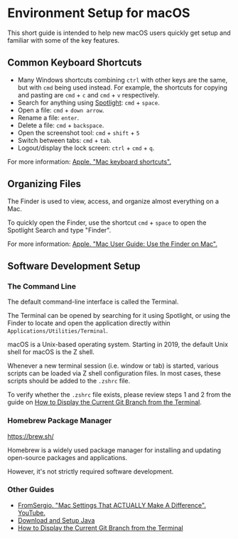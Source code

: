 # Environment Setup for macOS

This short guide is intended to help new macOS users quickly get setup and familiar with some of the key features.

## Common Keyboard Shortcuts

- Many Windows shortcuts combining `ctrl` with other keys are the same, but with `cmd` being used instead. For example, the shortcuts for copying and pasting are `cmd` + `c` and `cmd` + `v` respectively.
- Search for anything using [Spotlight](https://support.apple.com/en-ca/guide/mac-help/mchlp1008/mac): `cmd` + `space`.
- Open a file: `cmd` + `down arrow`.
- Rename a file: `enter`.
- Delete a file: `cmd` + `backspace`.
- Open the screenshot tool: `cmd` + `shift` + `5`
- Switch between tabs: `cmd` + `tab`.
- Logout/display the lock screen: `ctrl` + `cmd` + `q`.

For more information: [Apple. "Mac keyboard shortcuts".](https://support.apple.com/en-ca/102650)

## Organizing Files

The Finder is used to view, access, and organize almost everything on a Mac.

To quickly open the Finder, use the shortcut `cmd` + `space` to open the Spotlight Search and type "Finder".

For more information: [Apple. "Mac User Guide: Use the Finder on Mac".](https://support.apple.com/en-ca/guide/mac-help/mchlp2605/mac)

## Software Development Setup

### The Command Line

The default command-line interface is called the Terminal.

The Terminal can be opened by searching for it using Spotlight, or using the Finder to locate and open the application directly within `Applications/Utilities/Terminal`.

macOS is a Unix-based operating system. Starting in 2019, the default Unix shell for macOS is the Z shell.

Whenever a new terminal session (i.e. window or tab) is started, various scripts can be loaded via Z shell configuration files. In most cases, these scripts should be added to the `.zshrc` file.

To verify whether the `.zshrc` file exists, please review steps 1 and 2 from the guide on [How to Display the Current Git Branch from the Terminal](terminal-git-branch.md).

### Homebrew Package Manager

https://brew.sh/

Homebrew is a widely used package manager for installing and updating open-source packages and applications.

However, it's not strictly required software development.

### Other Guides

- [FromSergio. "Mac Settings That ACTUALLY Make A Difference". YouTube.](https://www.youtube.com/watch?v=Kft9Y33oc2I)
- [Download and Setup Java](java-setup.md)
- [How to Display the Current Git Branch from the Terminal](terminal-git-branch.md)
